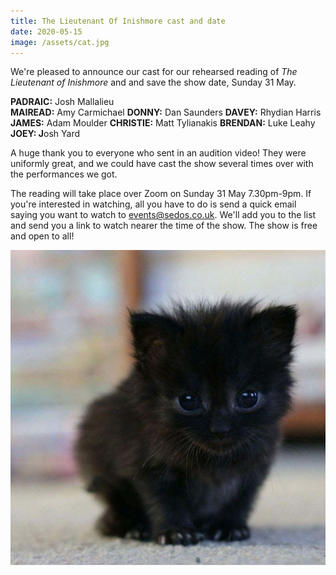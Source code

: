 ```yaml
---
title: The Lieutenant Of Inishmore cast and date
date: 2020-05-15
image: /assets/cat.jpg
---
```

We're pleased to announce our cast for our rehearsed reading of *The Lieutenant of Inishmore* and and save the show date, Sunday 31 May.

**PADRAIC:** Josh Mallalieu \
**MAIREAD:** Amy Carmichael
**DONNY:** Dan Saunders
**DAVEY:** Rhydian Harris
**JAMES:** Adam Moulder
**CHRISTIE:** Matt Tylianakis
**BRENDAN:** Luke Leahy
**JOEY: J**osh Yard

A huge thank you to everyone who sent in an audition video! They were uniformly great, and we could have cast the show several times over with the performances we got. 

The reading will take place over Zoom on Sunday 31 May 7.30pm-9pm. If you're interested in watching, all you have to do is send a quick email saying you want to watch to events@sedos.co.uk. We'll add you to the list and send you a link to watch nearer the time of the show. The show is free and open to all!

![](/assets/cat.jpg)
